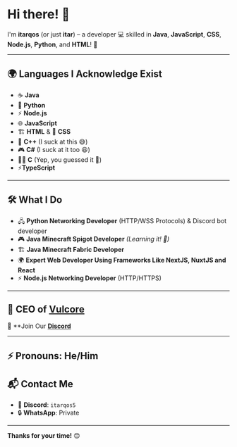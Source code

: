 # Hi there! 👋

I'm **itarqos** (or just **itar**) – a developer 💻 skilled in **Java**, **JavaScript**, **CSS**, **Node.js**, **Python**, and **HTML**! 🚀

---

## 🌍 Languages I Acknowledge Exist

- ☕ **Java**
- 🐍 **Python**
- ⚡ **Node.js**
- 🌐 **JavaScript**
- 🏗️ **HTML** & 🎨 **CSS**
- 🔧 **C++** (I suck at this 😅)
- 🎮 **C#** (I suck at it too 😆)
- 🏴‍☠️ **C** (Yep, you guessed it 🤷)
- ⚡**TypeScript**

---

## 🛠️ What I Do

- 🖧 **Python Networking Developer** (HTTP/WSS Protocols) & Discord bot developer  
- 🎮 **Java Minecraft Spigot Developer** *(Learning it! 📖)*  
- 🏗️ **Java Minecraft Fabric Developer**  
- 🌍 **Expert Web Developer Using Frameworks Like NextJS, NuxtJS and React**  
- ⚡ **Node.js Networking Developer** (HTTP/HTTPS)

---

## 🚀 CEO of [Vulcore](https://vulcore.host)

🎉 **Join Our [**Discord**](https://vulcore.host/discord)

---

## ⚡ Pronouns: He/Him

## 📬 Contact Me
- 💬 **Discord**: `itarqos5`
- 🔒 **WhatsApp**: Private

---

**Thanks for your time!** 😊
